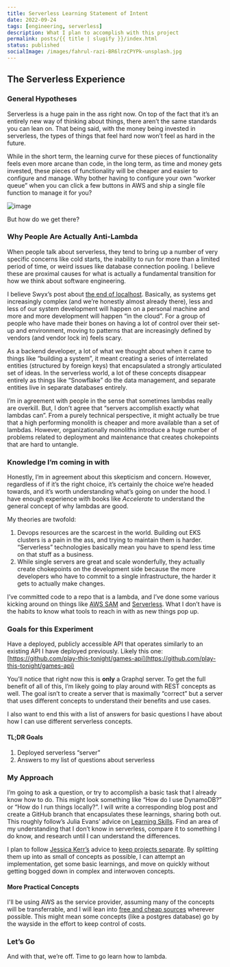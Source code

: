 ```yaml
---
title: Serverless Learning Statement of Intent
date: 2022-09-24
tags: [engineering, serverless]
description: What I plan to accomplish with this project
permalink: posts/{{ title | slugify }}/index.html
status: published
socialImage: /images/fahrul-razi-BR6lrzCPYPk-unsplash.jpg
---
```


## The Serverless Experience

### General Hypotheses

Serverless is a huge pain in the ass right now. On top of the fact that it’s an entirely new way of thinking about things, there aren’t the same standards you can lean on. That being said, with the money being invested in serverless, the types of things that feel hard now won’t feel as hard in the future.

While in the short term, the learning curve for these pieces of functionality feels even more arcane than code, in the long term, as time and money gets invested, these pieces of functionality will be cheaper and easier to configure and manage. Why bother having to configure your own “worker queue” when you can click a few buttons in AWS and ship a single file function to manage it for you?

![image](/images/fahrul-razi-BR6lrzCPYPk-unsplash.jpg)

But how do we get there?

### Why People Are Actually Anti-Lambda

When people talk about serverless, they tend to bring up a number of very specific concerns like cold starts, the inability to run for more than a limited period of time, or weird issues like database connection pooling. I believe these are proximal causes for what is actually a fundamental transition for how we think about software engineering.

I believe Swyx’s post about [the end of localhost](https://www.swyx.io/the-end-of-localhost). Basically, as systems get increasingly complex (and we’re honestly almost already there), less and less of our system development will happen on a personal machine and more and more development will happen “in the cloud”. For a group of people who have made their bones on having a lot of control over their set-up and environment, moving to patterns that are increasingly defined by vendors (and vendor lock in) feels scary.

As a backend developer, a lot of what we thought about when it came to things like “building a system”, it meant creating a series of interrelated entities (structured by foreign keys) that encapsulated a strongly articulated set of ideas. In the serverless world, a lot of these concepts disappear entirely as things like “Snowflake” do the data management, and separate entities live in separate databases entirely.

I’m in agreement with people in the sense that sometimes lambdas really are overkill. But, I don’t agree that “servers accomplish exactly what lambdas can”. From a purely technical perspective, it might actually be true that a high performing monolith is cheaper and more available than a set of lambdas. However, organizationally monoliths introduce a huge number of problems related to deployment and maintenance that creates chokepoints that are hard to untangle.

### Knowledge I’m coming in with

Honestly, I’m in agreement about this skepticism and concern. However, regardless of if it’s the right choice, it’s certainly the choice we’re headed towards, and it’s worth understanding what’s going on under the hood. I have enough experience with books like _Accelerate_ to understand the general concept of why lambdas are good.

My theories are twofold:

1. Devops resources are the scarcest in the world. Building out EKS clusters is a pain in the ass, and trying to maintain them is harder. “Serverless” technologies basically mean you have to spend less time on that stuff as a business.
2. While single servers are great and scale wonderfully, they actually create chokepoints on the development side because the more developers who have to commit to a single infrastructure, the harder it gets to actually make changes.

I’ve committed code to a repo that is a lambda, and I’ve done some various kicking around on things like [AWS SAM](https://aws.amazon.com/serverless/sam/) and [Serverless](https://www.serverless.com/). What I don’t have is the habits to know what tools to reach in with as new things pop up.

### Goals for this Experiment

Have a deployed, publicly accessible API that operates similarly to an existing API I have deployed previously. Likely this one: [https://github.com/play-this-tonight/games-api](https://github.com/play-this-tonight/games-api)

You’ll notice that right now this is **only** a Graphql server. To get the full benefit of all of this, I’m likely going to play around with REST concepts as well. The goal isn’t to create a server that is maximally “correct” but a server that uses different concepts to understand their benefits and use cases.

I also want to end this with a list of answers for basic questions I have about how I can use different serverless concepts.

#### TL;DR Goals

1. Deployed serverless “server”
2. Answers to my list of questions about serverless

### My Approach

I’m going to ask a question, or try to accomplish a basic task that I already know how to do. This might look something like “How do I use DynamoDB?” or “How do I run things locally?”. I will write a corresponding blog post and create a GitHub branch that encapsulates these learnings, sharing both out. This roughly follow’s Julia Evans’ advice on [Learning Skills](https://jvns.ca/blog/2018/09/01/learning-skills-you-can-practice/). Find an area of my understanding that I don’t know in serverless, compare it to something I do know, and research until I can understand the differences.

I plan to follow [Jessica Kerr’s](https://jessitron.com/) advice to [keep projects separate](https://jessitron.com/2022/06/07/keep-your-experiments-separate/). By splitting them up into as small of concepts as possible, I can attempt an implementation, get some basic learnings, and move on quickly without getting bogged down in complex and interwoven concepts.

#### More Practical Concepts

I'll be using AWS as the service provider, assuming many of the concepts will be transferrable, and I will lean into [free and cheap sources](https://aws.amazon.com/free/) wherever possible. This might mean some concepts (like a postgres database) go by the wayside in the effort to keep control of costs.

### Let’s Go

And with that, we’re off. Time to go learn how to lambda.
